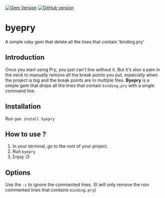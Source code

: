 [![Gem Version](https://badge.fury.io/rb/byepry.svg)](https://badge.fury.io/rb/byepry)
[![GitHub version](https://badge.fury.io/gh/elkesrio%2Fbyepry.svg)](https://badge.fury.io/gh/elkesrio%2Fbyepry)

# byepry
A simple ruby gem that delete all the lines that contain 'binding.pry'
## Introduction
Once you start using Pry, you just can't live without it. But it's also a pain in the neck to manually remove all the break points you put, especially when the project is big and the break points are in multiple files. <b>Byepry</b> is a simple gem that drops all the lines that contain `binding.pry` with a single command line.

## Installation
Run `gem install byepry`

## How to use ?
1) In your terminal, go to the root of your project.
2) Run `byepry`
3) Enjoy :D

## Options
Use the `-i` to ignore the commented lines. (It will only remove the non commented lines that contains `binding.pry`)
